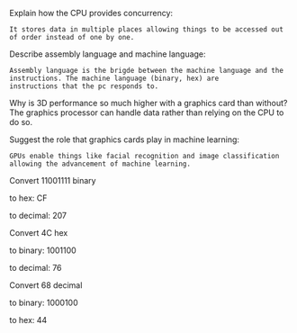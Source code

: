Explain how the CPU provides concurrency:

    It stores data in multiple places allowing things to be accessed out of order instead of one by one.

Describe assembly language and machine language:

    Assembly language is the brigde between the machine language and the instructions. The machine language (binary, hex) are
    instructions that the pc responds to.

Why is 3D performance so much higher with a graphics card than without?
    The graphics processor can handle data rather than relying on the CPU to do so.

Suggest the role that graphics cards play in machine learning:

    GPUs enable things like facial recognition and image classification allowing the advancement of machine learning.

Convert 11001111 binary

to hex: CF

to decimal: 207

Convert 4C hex

to binary: 1001100

to decimal: 76
 
Convert 68 decimal

to binary: 1000100

to hex: 44